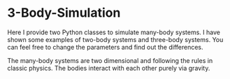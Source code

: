 # 3-Body-Simulation
Here I provide two Python classes to simulate many-body systems. I have shown some examples of two-body systems and three-body systems. You can feel free to change the parameters and find out the differences.

The many-body systems are two dimensional and following the rules in classic physics. The bodies interact with each other purely via gravity.
